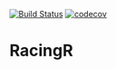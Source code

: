 [![Build Status](https://travis-ci.org/alberthkcheng/RacingR.svg?branch=master)](https://travis-ci.org/alberthkcheng/RacingR)
[![codecov](https://codecov.io/gh/alberthkcheng/RacingR/branch/master/graph/badge.svg)](https://codecov.io/gh/alberthkcheng/RacingR)

# RacingR
